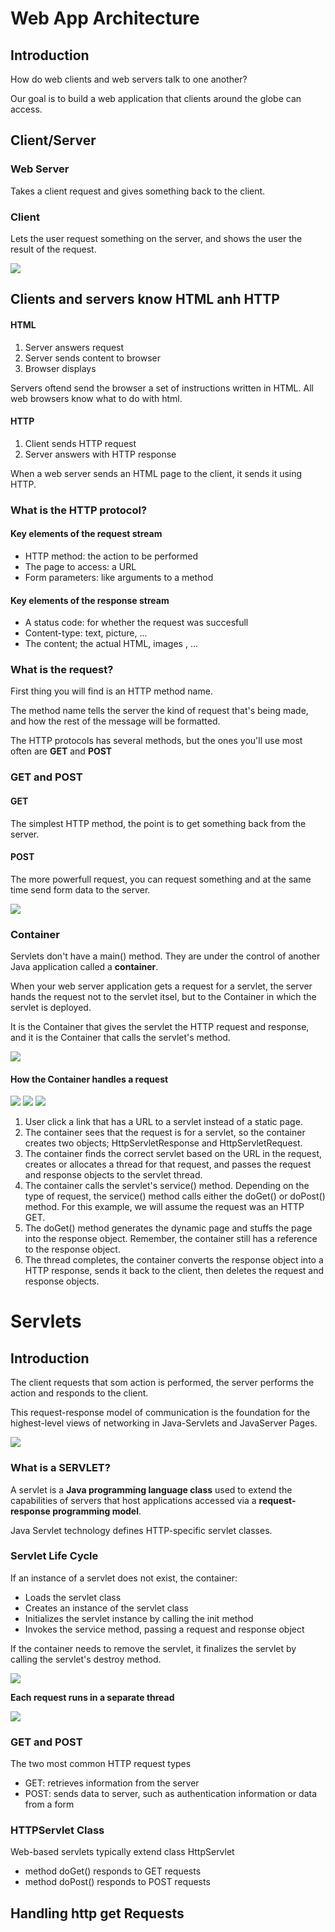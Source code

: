 # Web App Architecture

## Introduction

How do web clients and web servers talk to one another?

Our goal is to build a web application that clients around the globe can access.

## Client/Server

### Web Server

Takes a client request and gives something back to the client.

### Client

Lets the user request something on the server, and shows the user the result of the request.

![](./images/1.1clientserver.png)

## Clients and servers know HTML anh HTTP

#### HTML

1. Server answers request
2. Server sends content to browser
3. Browser displays

Servers oftend send the browser a set of instructions written in HTML. All web browsers know what to do with html.

#### HTTP

1. Client sends HTTP request
2. Server answers with HTTP response

When a web server sends an HTML page to the client, it sends it using HTTP.

### What is the HTTP protocol?

#### Key elements of the request stream

* HTTP method: the action to be performed
* The page to access: a URL
* Form parameters: like arguments to a method

#### Key elements of the response stream 

* A status code: for whether the request was succesfull
* Content-type: text, picture, ...
* The content; the actual HTML, images , ...

### What is the request?

First thing you will find is an HTTP method name.

The method name tells the server the kind of request that's being made, and how the rest of the message will be formatted.

The HTTP protocols has several methods, but the ones you'll use most often are **GET** and **POST**

### GET and POST

#### GET

The simplest HTTP method, the point is to get something back from the server.

#### POST

The more powerfull request, you can request something and at the same time send form data to the server.

![](./images/2.1.3getandpost.png)

### Container

Servlets don't have a main() method. They are under the control of another Java application called a **container**.

When your web server application gets a request for a servlet, the server hands the request not to the servlet itsel, but to the Container in which the servlet is deployed.

It is the Container that gives the servlet the HTTP request and response, and it is the Container that calls the servlet's method.

![](./images/2.1.4container.png)

#### How the Container handles a request

![](./images/2.1.4.1container.png)
![](./images/2.1.4.2container.png)
![](./images/2.1.4.3container.png)

1. User click a link that has a URL to a servlet instead of a static page.
2. The container sees that the request is for a servlet, so the container creates two objects; HttpServletResponse and HttpServletRequest.
3. The container finds the correct servlet based on the URL in the request, creates or allocates a thread for that request, and passes the request and response objects to the servlet thread.
4. The container calls the servlet's service() method. Depending on the type of request, the service() method calls either the doGet() or doPost() method. For this example, we will assume the request was an HTTP GET.
5. The doGet() method generates the dynamic page and stuffs the page into the response object. Remember, the container still has a reference to the response object.
6. The thread completes, the container converts the response object into a HTTP response, sends it back to the client, then deletes the request and response objects.

# Servlets 

## Introduction

The client requests that som action is performed, the server performs the action and responds to the client.

This request-response model of communication is the foundation for the highest-level views of networking in Java-Servlets and JavaServer Pages.

![](./images/1introduction.png)

### What is a SERVLET?

A servlet is a **Java programming language class** used to extend the capabilities of servers that host applications accessed via a **request-response programming model**.

Java Servlet technology defines HTTP-specific servlet classes.

### Servlet Life Cycle

If an instance of a servlet does not exist, the container:

* Loads the servlet class
* Creates an instance of the servlet class
* Initializes the servlet instance by calling the init method
* Invokes the service method, passing a request and response object 

If the container needs to remove the servlet, it finalizes the servlet by calling the servlet's destroy method.

![](./images/1.2servletlife.png)

**Each request runs in a separate thread**

![](./images/1.2servletlife2.png)

### GET and POST

The two most common HTTP request types

* GET: retrieves information from the server 
* POST: sends data to server, such as authentication information or data from a form

### HTTPServlet Class

Web-based servlets typically extend class HttpServlet

* method doGet() responds to GET requests
* method doPost() responds to POST requests

## Handling http get Requests


